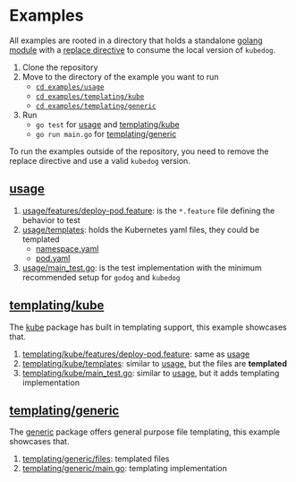 # Examples
All examples are rooted in a directory that holds a standalone [golang module](https://go.dev/ref/mod#introduction) with a [replace directive](https://go.dev/ref/mod#go-mod-file-replace) to consume the local version of `kubedog`.

1. Clone the repository
2. Move to the directory of the example you want to run
   - [`cd examples/usage`](usage)
   - [`cd examples/templating/kube`](templating/kube)
   - [`cd examples/templating/generic`](templating/generic)
3. Run 
   - `go test` for [usage](#usage) and [templating/kube](#templatingkube)
   - `go run main.go` for [templating/generic](#templatinggeneric)

To run the examples outside of the repository, you need to remove the replace directive and use a valid `kubedog` version.

## [usage](usage)

1. [usage/features/deploy-pod.feature](usage/features/deploy-pod.feature): is the `*.feature` file defining the behavior to test
2. [usage/templates](usage/templates): holds the Kubernetes yaml files, they could be templated
   - [namespace.yaml](usage/templates/namespace.yaml)
   - [pod.yaml](usage/templates/pod.yaml)
3. [usage/main_test.go](usage/main_test.go): is the test implementation with the minimum recommended setup for `godog` and `kubedog`

## [templating/kube](templating/kube)

The [kube](../pkg/kube) package has built in templating support, this example showcases that.

1. [templating/kube/features/deploy-pod.feature](templating/kube/features/deploy-pod.feature): same as [usage](#usage)
2. [templating/kube/templates](templating/kube/templates): similar to [usage](#usage), but the files are **templated**
3. [templating/kube/main_test.go](templating/kube/main_test.go): similar to [usage](#usage), but it adds templating implementation

## [templating/generic](templating/generic)

The [generic](../pkg/generic/template.go) package offers general purpose file templating, this example showcases that.

1. [templating/generic/files](templating/generic/files): templated files
2. [templating/generic/main.go](templating/generic/main.go): templating implementation

